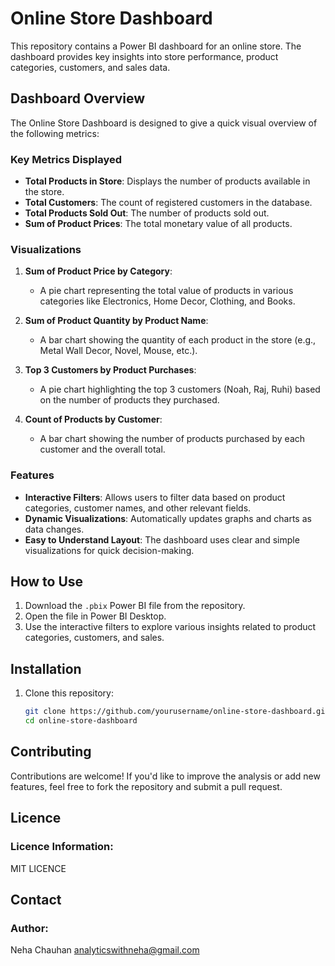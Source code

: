 # Online Store Dashboard

This repository contains a Power BI dashboard for an online store. The dashboard provides key insights into store performance, product categories, customers, and sales data.

## Dashboard Overview

The Online Store Dashboard is designed to give a quick visual overview of the following metrics:

### Key Metrics Displayed
- **Total Products in Store**: Displays the number of products available in the store.
- **Total Customers**: The count of registered customers in the database.
- **Total Products Sold Out**: The number of products sold out.
- **Sum of Product Prices**: The total monetary value of all products.

### Visualizations
1. **Sum of Product Price by Category**: 
   - A pie chart representing the total value of products in various categories like Electronics, Home Decor, Clothing, and Books.
   
2. **Sum of Product Quantity by Product Name**: 
   - A bar chart showing the quantity of each product in the store (e.g., Metal Wall Decor, Novel, Mouse, etc.).

3. **Top 3 Customers by Product Purchases**: 
   - A pie chart highlighting the top 3 customers (Noah, Raj, Ruhi) based on the number of products they purchased.

4. **Count of Products by Customer**: 
   - A bar chart showing the number of products purchased by each customer and the overall total.

### Features
- **Interactive Filters**: Allows users to filter data based on product categories, customer names, and other relevant fields.
- **Dynamic Visualizations**: Automatically updates graphs and charts as data changes.
- **Easy to Understand Layout**: The dashboard uses clear and simple visualizations for quick decision-making.

## How to Use

1. Download the `.pbix` Power BI file from the repository.
2. Open the file in Power BI Desktop.
3. Use the interactive filters to explore various insights related to product categories, customers, and sales.

## Installation

1. Clone this repository:
   ```bash
   git clone https://github.com/yourusername/online-store-dashboard.git
   cd online-store-dashboard
## Contributing
Contributions are welcome! If you'd like to improve the analysis or add new features, feel free to fork the repository and submit a pull request.

## Licence
### Licence Information:
MIT LICENCE

## Contact
### Author:
Neha Chauhan
analyticswithneha@gmail.com

